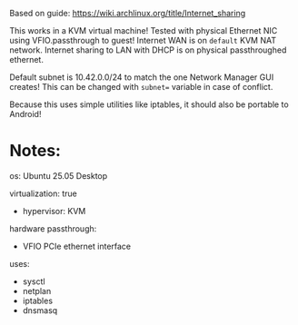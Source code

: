 Based on guide: https://wiki.archlinux.org/title/Internet_sharing

This works in a KVM virtual machine! Tested with physical Ethernet NIC using VFIO.passthrough to guest!
Internet WAN is on `default` KVM NAT network. Internet sharing to LAN with DHCP is on physical passthroughed ethernet.

Default subnet is 10.42.0.0/24 to match the one Network Manager GUI creates! This can be changed with `subnet=` variable in case of conflict.

Because this uses simple utilities like iptables, it should also be portable to Android!

# Notes:
os: Ubuntu 25.05 Desktop

virtualization: true
- hypervisor: KVM

hardware passthrough:
- VFIO PCIe ethernet interface

uses:
- sysctl
- netplan
- iptables
- dnsmasq
